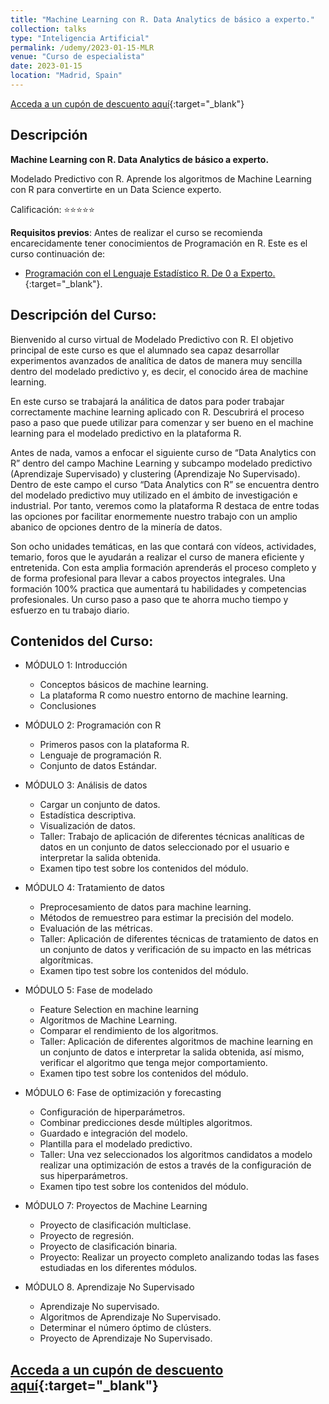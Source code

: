 ```yaml
---
title: "Machine Learning con R. Data Analytics de básico a experto."
collection: talks
type: "Inteligencia Artificial"
permalink: /udemy/2023-01-15-MLR
venue: "Curso de especialista"
date: 2023-01-15
location: "Madrid, Spain"
---
```


[Acceda a un cupón de descuento aquí](https://www.udemy.com/course/machine-learning-con-r-data-analytics/?couponCode=MAR-BEST){:target="_blank"}

## Descripción

<b>Machine Learning con R. Data Analytics de básico a experto.</b>

Modelado Predictivo con R. Aprende los algoritmos de Machine Learning con R para convertirte en un Data Science experto.

Calificación: ⭐⭐⭐⭐⭐

<b>Requisitos previos</b>: Antes de realizar el curso se recomienda encarecidamente tener conocimientos de Programación en R. Este es el curso continuación de:
- [Programación con el Lenguaje Estadístico R. De 0 a Experto.](https://www.udemy.com/course/programacion-lenguaje-estadistico-r/?couponCode=MAR-BEST){:target="_blank"}.

## Descripción del Curso:

Bienvenido al curso virtual de Modelado Predictivo con R. El objetivo principal de este curso es que el alumnado sea capaz desarrollar experimentos avanzados de analítica de datos de manera muy sencilla dentro del modelado predictivo y, es decir, el conocido área de machine learning.

En este curso se trabajará la análitica de datos para poder trabajar correctamente machine learning aplicado con R. Descubrirá el proceso paso a paso que puede utilizar para comenzar y ser bueno en el machine learning para el modelado predictivo en la plataforma R.

Antes de nada, vamos a enfocar el siguiente curso de “Data Analytics con R” dentro del campo Machine Learning y subcampo modelado predictivo (Aprendizaje Supervisado) y clustering (Aprendizaje No Supervisado). Dentro de este campo el curso “Data Analytics con R” se encuentra dentro del modelado predictivo muy utilizado en el ámbito de investigación e industrial. Por tanto, veremos como la plataforma R destaca de entre todas las opciones por facilitar enormemente nuestro trabajo con un amplio abanico de opciones dentro de la minería de datos.

Son ocho unidades temáticas, en las que contará con vídeos, actividades, temario, foros que le ayudarán a realizar el curso de manera eficiente y entretenida. Con esta amplia formación aprenderás el proceso completo y de forma profesional para llevar a cabos proyectos integrales. Una formación 100% practica que aumentará tu habilidades y competencias profesionales. Un curso paso a paso que te ahorra mucho tiempo y esfuerzo en tu trabajo diario.

## Contenidos del Curso:

- MÓDULO 1: Introducción
    - Conceptos básicos de machine learning.
    - La plataforma R como nuestro entorno de machine learning.
    - Conclusiones

- MÓDULO 2: Programación con R
    - Primeros pasos con la plataforma R.
    - Lenguaje de programación R.
    - Conjunto de datos Estándar.

- MÓDULO 3: Análisis de datos
    - Cargar un conjunto de datos.
    - Estadística descriptiva.
    - Visualización de datos.
    - Taller: Trabajo de aplicación de diferentes técnicas analíticas de datos en un conjunto de datos seleccionado por el usuario e interpretar la salida obtenida.
    - Examen tipo test sobre los contenidos del módulo.

- MÓDULO 4: Tratamiento de datos
    - Preprocesamiento de datos para machine learning.
    - Métodos de remuestreo para estimar la precisión del modelo.
    - Evaluación de las métricas.
    - Taller: Aplicación de diferentes técnicas de tratamiento de datos en un conjunto de datos y verificación de su impacto en las métricas algorítmicas.
    - Examen tipo test sobre los contenidos del módulo.

- MÓDULO 5: Fase de modelado
    - Feature Selection en machine learning
    - Algoritmos de Machine Learning.
    - Comparar el rendimiento de los algoritmos.
    - Taller: Aplicación de diferentes algoritmos de machine learning en un conjunto de datos e interpretar la salida obtenida, así mismo, verificar el algoritmo que tenga mejor comportamiento.
    - Examen tipo test sobre los contenidos del módulo.

- MÓDULO 6: Fase de optimización y forecasting
    - Configuración de hiperparámetros.
    - Combinar predicciones desde múltiples algoritmos.
    - Guardado e integración del modelo.
    - Plantilla para el modelado predictivo.
    - Taller: Una vez seleccionados los algoritmos candidatos a modelo realizar una optimización de estos a través de la configuración de sus hiperparámetros.
    - Examen tipo test sobre los contenidos del módulo.

- MÓDULO 7: Proyectos de Machine Learning
    - Proyecto de clasificación multiclase.
    - Proyecto de regresión.
    - Proyecto de clasificación binaria.
    - Proyecto: Realizar un proyecto completo analizando todas las fases estudiadas en los diferentes módulos.

- MÓDULO 8. Aprendizaje No Supervisado
    - Aprendizaje No supervisado.
    - Algoritmos de Aprendizaje No Supervisado.
    - Determinar el número óptimo de clústers.
    - Proyecto de Aprendizaje No Supervisado.

## [Acceda a un cupón de descuento aquí](https://www.udemy.com/course/machine-learning-con-r-data-analytics/?couponCode=MAR-BEST){:target="_blank"}

